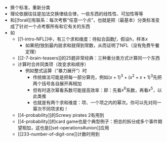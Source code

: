 - 换个标准，重新分类
- 理论依据往往是加法交换律结合律，一些东西的线性性、可加性等等
- 和[[forall]]有联系：每次考察“任意一个点”，也就是把（最基本）分类标准变成了针对一个点考察所有和它有关的东西
- 如
  - [[1-intro-NFL]]中，有三个求和维度：待拟合函数$f$，假设$h$，样本$x$
    - 如果把$f$放到最内层求和就得到常数，从而证明了NFL（没有免费午餐定理）
  - [[2-7-brain-teasers]]的25题非常经典：三种重分类方式计算同一个东西
  - 计算时合并同类项（改变求和顺序）
    - 例如整式运算（“暴力展开”）时
      - 传统做法可能是把每一部分算完，例如$(x+1)^3+(x^2+x+1)^3$先把两个括号各自展开再相加
      - 但有时逐次幂看系数可能提高效率：即：先看$x^6$系数，再看$x^5$，以此类推
      - 也就是有两个求和维度：项、一个项之内的幂次。你可以先对同一幂次不同项求和！
  - [[4-probability]]的Screwy pirates 2有用到
  - [[4-probability]]的card game也是个典型例子：把总的拆分成多个事件期望相加，这也是[[set-operations#union]]应用
  - [[233-number-of-digit-one]]计数时用到